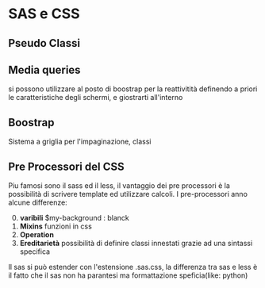 # SAS e CSS

## Pseudo Classi

## Media queries

si possono utilizzare al posto di boostrap per la reattivitità definendo a priori le caratteristiche
degli schermi, e giostrarti all'interno 

## Boostrap

Sistema a griglia per l'impaginazione, classi

## Pre Processori del CSS

Piu famosi sono il sass ed il less, il vantaggio dei pre processori è la possibilità di scrivere template ed utilizzare calcoli. I pre-processori anno alcune differenze:

0. **varibili**
$my-background : blanck
1. **Mixins**
funzioni in css
2. **Operation**
3. **Ereditarietà**
possibilità di definire classi innestati grazie ad una sintassi specifica

Il sas si può estender con l'estensione .sas.css, la differenza tra sas e less è il fatto che il sas non ha parantesi ma formattazione speficia(like: python)